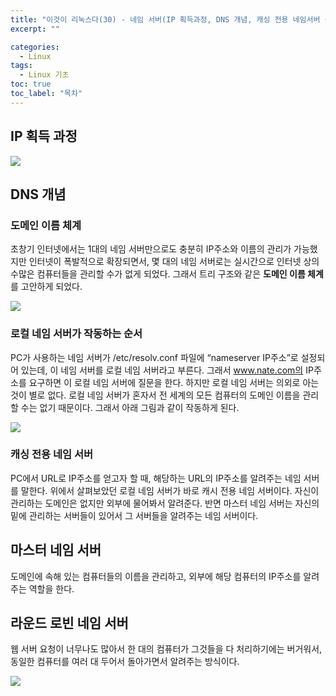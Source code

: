 ```yaml
---
title: "이것이 리눅스다(30) - 네임 서버(IP 획득과정, DNS 개념, 캐싱 전용 네임서버 구축, 마스터 네임서버 구축, 라운드로빈 네임서버)"
excerpt: ""

categories:
  - Linux
tags:
  - Linux 기초
toc: true
toc_label: "목차"
---
```


## IP 획득 과정

<img src="https://drive.google.com/uc?export=view&id=1eLgfXwPCj2COQ6JGpdptIpbpiSUcsU1d">

## DNS 개념

### 도메인 이름 체계

초창기 인터넷에서는 1대의 네임 서버만으로도 충분히 IP주소와 이름의 관리가 가능했지만 인터넷이 폭발적으로 확장되면서, 몇 대의 네임 서버로는 실시간으로 인터넷 상의 수많은 컴퓨터들을 관리할 수가 없게 되었다. 그래서 트리 구조와 같은 **도메인 이름 체계**를 고안하게 되었다.

<img src="https://drive.google.com/uc?export=view&id=17zI2mBYHmbsZzZBsymMBwycPA8HCsXTM">

### 로컬 네임 서버가 작동하는 순서

PC가 사용하는 네임 서버가 /etc/resolv.conf 파일에 “nameserver IP주소”로 설정되어 있는데, 이 네임 서버를 로컬 네임 서버라고 부른다. 그래서 www.nate.com의 IP주소를 요구하면 이 로컬 네임 서버에 질문을 한다. 하지만 로컬 네임 서버는 의외로 아는 것이 별로 없다. 로컬 네임 서버가 혼자서 전 세계의 모든 컴퓨터의 도메인 이름을 관리할 수는 없기 때문이다. 그래서 아래 그림과 같이 작동하게 된다.

<img src="https://drive.google.com/uc?export=view&id=1qq_e9Nct94fyD8cE5fMlwp0q5FnonuyX">

### 캐싱 전용 네임 서버 

PC에서 URL로 IP주소를 얻고자 할 때, 해당하는 URL의 IP주소를 알려주는 네임 서버를 말한다. 위에서 살펴보았던 로컬 네임 서버가 바로 캐시 전용 네임 서버이다. 자신이 관리하는 도메인은 없지만 외부에 물어봐서 알려준다. 반면 마스터 네임 서버는 자신의 밑에 관리하는 서버들이 있어서 그 서버들을 알려주는 네임 서버이다. 

## 마스터 네임 서버

도메인에 속해 있는 컴퓨터들의 이름을 관리하고, 외부에 해당 컴퓨터의 IP주소를 알려주는 역할을 한다. 

## 라운드 로빈 네임 서버

웹 서버 요청이 너무나도 많아서 한 대의 컴퓨터가 그것들을 다 처리하기에는 버거워서, 동일한 컴퓨터를 여러 대 두어서 돌아가면서 알려주는 방식이다. 

<img src="https://drive.google.com/uc?export=view&id=1kGLrpXc9Z8ABbfBqSOpi2w7txfIpQLPe">
